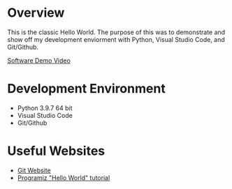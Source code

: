 # Overview

This is the classic Hello World. The purpose of this was to demonstrate and show off my development enviorment with Python, Visual Studio Code, and Git/Github.


[Software Demo Video](https://www.youtube.com/watch?v=IdHofo37z04&ab_channel=darcymer)

# Development Environment

* Python 3.9.7 64 bit
* Visual Studio Code
* Git/Github


# Useful Websites


* [Git Website](https://git-scm.com/download/win)
* [Programiz "Hello World" tutorial](https://www.programiz.com/python-programming/examples/hello-world)
